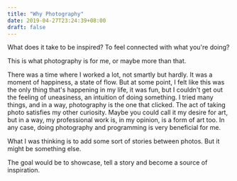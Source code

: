 ```yaml
---
title: "Why Photography"
date: 2019-04-27T23:24:39+08:00
draft: false
---
```


What does it take to be inspired? To feel connected with what you're doing?

This is what photography is for me, or maybe more than that.

There was a time where I worked a lot, not smartly but hardly. It was a moment of happiness, a state of flow. But at some
point, I felt like this was the only thing that's happening in my life, it was fun, but I couldn't get out the feeling
of uneasiness, an intuition of doing something. I tried many things, and in a way, photography is the one that clicked.
The act of taking photo satisfies my other curiosity. Maybe you could call it my desire for art, but in a way, my professional
work is, in my opinion, is a form of art too. In any case, doing photography and programming is very beneficial for me.

What I was thinking is to add some sort of stories between photos. But it might be something else.

The goal would be to showcase, tell a story and become a source of inspiration.
